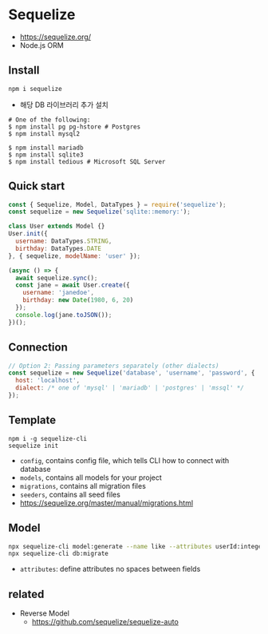 # Sequelize
* https://sequelize.org/
* Node.js ORM

## Install
```
npm i sequelize
```
* 해당 DB 라이브러리 추가 설치

```
# One of the following:
$ npm install pg pg-hstore # Postgres
$ npm install mysql2

$ npm install mariadb
$ npm install sqlite3
$ npm install tedious # Microsoft SQL Server
```

## Quick start
```js
const { Sequelize, Model, DataTypes } = require('sequelize');
const sequelize = new Sequelize('sqlite::memory:');

class User extends Model {}
User.init({
  username: DataTypes.STRING,
  birthday: DataTypes.DATE
}, { sequelize, modelName: 'user' });

(async () => {
  await sequelize.sync();
  const jane = await User.create({
    username: 'janedoe',
    birthday: new Date(1980, 6, 20)
  });
  console.log(jane.toJSON());
})();
```

## Connection
```js
// Option 2: Passing parameters separately (other dialects)
const sequelize = new Sequelize('database', 'username', 'password', {
  host: 'localhost',
  dialect: /* one of 'mysql' | 'mariadb' | 'postgres' | 'mssql' */
});
```

## Template
```
npm i -g sequelize-cli
sequelize init
```
* `config`, contains config file, which tells CLI how to connect with database
* `models`, contains all models for your project
* `migrations`, contains all migration files
* `seeders`, contains all seed files
* https://sequelize.org/master/manual/migrations.html

## Model
```bash
npx sequelize-cli model:generate --name like --attributes userId:integer,articleId:integer
npx sequelize-cli db:migrate
```
* `attributes`: define attributes no spaces between fields

## related
* Reverse Model
  * https://github.com/sequelize/sequelize-auto
